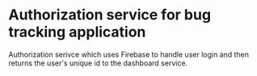 # Authorization service for bug tracking application

Authorization serivce which uses Firebase to handle user login and then
returns the user's unique id to the dashboard service.
